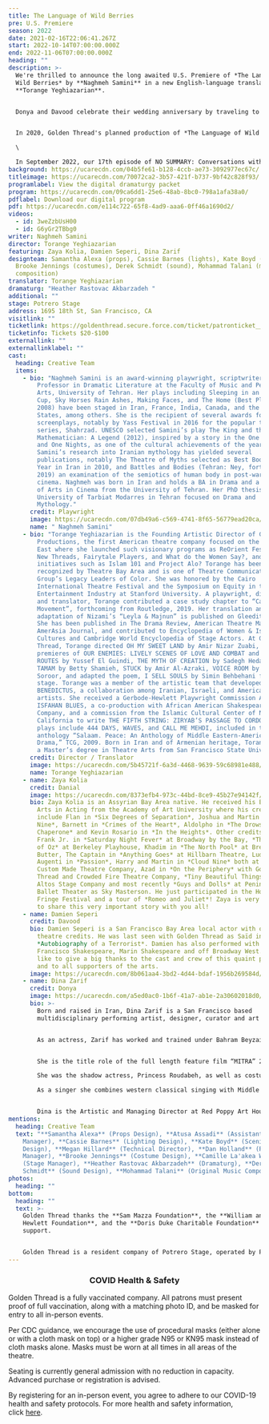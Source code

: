```yaml
---
title: The Language of Wild Berries
pre: U.S. Premiere
season: 2022
date: 2021-02-16T22:06:41.267Z
start: 2022-10-14T07:00:00.000Z
end: 2022-11-06T07:00:00.000Z
heading: ""
description: >-
  We're thrilled to announce the long awaited U.S. Premiere of *The Language of
  Wild Berries* by **Naghmeh Samini** in a new English-language translation by
  **Torange Yeghiazarian**. 


  Donya and Davood celebrate their wedding anniversary by traveling to the same sea side town where they spent their honeymoon. But on this trip, their 10th anniversary, a mysterious young man is following them. Who is he? What does he want? Trying to solve the mystery of the young man throws Donya and Davood into a time warp recalling their past nine anniversary trips. They remember what they have forgotten. But will that be enough to save their marriage? The past, present, and future collide in **Naghmeh Samini**’s touching play, offering a rare glimpse into the lives of contemporary Iranians.


  In 2020, Golden Thread's planned production of *The Language of Wild Berries* was postponed due to the coronavirus and we produced an audio recording of the play instead. Watch the very first episode of our digital series NO SUMMARY: Conversations with Artists Who Don't Fit in a Box, which featured **Naghmeh Samini** and **Torange Yeghiazarian** in conversation on October 7, 2020, to learn more.\

  \

  In September 2022, our 17th episode of NO SUMMARY: Conversations with Artists Who Don't Fit in a Box features the cast of our 2022 production: **Zaya Kolia**, **Damien Seperi**, **Dina Zarif**.
background: https://ucarecdn.com/04b5fe61-b128-4ccb-ae73-3092977ec67c/
titleimage: https://ucarecdn.com/70072ca2-3b57-421f-b737-9bf42c828f93/
programlabel: View the digital dramaturgy packet
program: https://ucarecdn.com/09ca6dd1-25e6-48ab-8bc0-798a1afa38a0/
pdflabel: Download our digital program
pdf: https://ucarecdn.com/e114c722-65f8-4ad9-aaa6-0ff46a1690d2/
videos:
  - id: 3weZzbUsH00
  - id: G6yGr2TBbg0
writer: Naghmeh Samini
director: Torange Yeghiazarian
featuring: Zaya Kolia, Damien Seperi, Dina Zarif
designteam: Samantha Alexa (props), Cassie Barnes (lights), Kate Boyd (scenic),
  Brooke Jennings (costumes), Derek Schmidt (sound), Mohammad Talani (music
  composition)
translator: Torange Yeghiazarian
dramaturg: "Heather Rastovac Akbarzadeh "
additional: ""
stage: Potrero Stage
address: 1695 18th St, San Francisco, CA
visitlink: ""
ticketlink: https://goldenthread.secure.force.com/ticket/patronticket__publicticketapp#/
ticketinfo: Tickets $20-$100
externallink: ""
externallinklabel: ""
cast:
  heading: Creative Team
  items:
    - bio: "Naghmeh Samini is an award-winning playwright, scriptwriter and Assistant
        Professor in Dramatic Literature at the Faculty of Music and Performing
        Arts, University of Tehran. Her plays including Sleeping in an Empty
        Cup, Sky Horses Rain Ashes, Making Faces, and The Home (Best Playwright,
        2008) have been staged in Iran, France, India, Canada, and the United
        States, among others. She is the recipient of several awards for her
        screenplays, notably by Yass Festival in 2016 for the popular television
        series, Shahrzad. UNESCO selected Samini’s play The King and the
        Mathematician: A Legend (2012), inspired by a story in the One Thousand
        and One Nights, as one of the cultural achievements of the year.
        Samini’s research into Iranian mythology has yielded several
        publications, notably The Theatre of Myths selected as Best Book of the
        Year in Iran in 2010, and Battles and Bodies (Tehran: Ney, forthcoming
        2019) an examination of the semiotics of human body in post-war Japanese
        cinema. Naghmeh was born in Iran and holds a BA in Drama and a Masters
        of Arts in Cinema from the University of Tehran. Her PhD thesis at the
        University of Tarbiat Modarres in Tehran focused on Drama and
        Mythology."
      credit: Playwright
      image: https://ucarecdn.com/07db49a6-c569-4741-8f65-56779ead20ca/
      name: " Naghmeh Samini"
    - bio: "Torange Yeghiazarian is the Founding Artistic Director of Golden Thread
        Productions, the first American theatre company focused on the Middle
        East where she launched such visionary programs as ReOrient Festival,
        New Threads, Fairytale Players, and What do the Women Say?, and timely
        initiatives such as Islam 101 and Project Alo? Torange has been
        recognized by Theatre Bay Area and is one of Theatre Communication
        Group’s Legacy Leaders of Color. She was honored by the Cairo
        International Theatre Festival and the Symposium on Equity in the
        Entertainment Industry at Stanford University. A playwright, director,
        and translator, Torange contributed a case study chapter to “Casting a
        Movement”, forthcoming from Routledge, 2019. Her translation and stage
        adaptation of Nizami’s “Leyla & Majnun” is published on Gleeditions.com.
        She has been published in The Drama Review, American Theatre Magazine,
        AmerAsia Journal, and contributed to Encyclopedia of Women & Islamic
        Cultures and Cambridge World Encyclopedia of Stage Actors. At Golden
        Thread, Torange directed OH MY SWEET LAND by Amir Nizar Zuabi, and the
        premieres of OUR ENEMIES: LIVELY SCENES OF LOVE AND COMBAT and SCENIC
        ROUTES by Yussef El Guindi, THE MYTH OF CREATION by Sadegh Hedayat,
        TAMAM by Betty Shamieh, STUCK by Amir Al-Azraki, VOICE ROOM by Reza
        Soroor, and adapted the poem, I SELL SOULS by Simin Behbehani for the
        stage. Torange was a member of the artistic team that developed
        BENEDICTUS, a collaboration among Iranian, Israeli, and American
        artists. She received a Gerbode-Hewlett Playwright Commission Award for
        ISFAHAN BLUES, a co-production with African American Shakespeare
        Company, and a commission from the Islamic Cultural Center of Northern
        California to write THE FIFTH STRING: ZIRYAB’S PASSAGE TO CORDOBA. Other
        plays include 444 DAYS, WAVES, and CALL ME MEHDI, included in the
        anthology “Salaam. Peace: An Anthology of Middle Eastern-American
        Drama,” TCG, 2009. Born in Iran and of Armenian heritage, Torange holds
        a Master’s degree in Theatre Arts from San Francisco State University."
      credit: Director / Translator
      image: https://ucarecdn.com/5b45721f-6a3d-4468-9639-59c68981e488/-/crop/2968x3264/1079,0/-/preview/
      name: Torange Yeghiazarian
    - name: Zaya Kolia
      credit: Danial
      image: https://ucarecdn.com/8373efb4-973c-44bd-8ce9-45b27e94142f/
      bio: Zaya Kolia is an Assyrian Bay Area native. He received his Bachelor in Fine
        Arts in Acting from the Academy of Art University where his credits
        include Flan in *Six Degrees of Separation*, Joshua and Martin in *Cloud
        Nine*, Barnett in *Crimes of the Heart*, Aldolpho in *The Drowsy
        Chaperone* and Kevin Rosario in *In the Heights*. Other credits include
        Frank Jr. in *Saturday Night Fever* at Broadway by the Bay, *The Wizard
        of Oz* at Berkeley Playhouse, Khadim in *The North Pool* at Bread &
        Butter, The Captain in *Anything Goes* at Hillbarn Theatre, Ludovic and
        Augenti in *Passion*, Harry and Martin in *Cloud Nine* both at The
        Custom Made Theatre Company, Azad in *On the Periphery* with Golden
        Thread and Crowded Fire Theatre Company, *Tiny Beautiful Things* at Los
        Altos Stage Company and most recently *Guys and Dolls* at Peninsula
        Ballet Theater as Sky Masterson. He just participated in the Hollywood
        Fringe Festival and a tour of *Romeo and Juliet*! Zaya is very excited
        to share this very important story with you all!
    - name: Damien Seperi
      credit: Davood
      bio: Damien Seperi is a San Francisco Bay Area local actor with over a a dozen
        theatre credits. He was last seen with Golden Thread as Saïd in
        *Autobiography of a Terrorist*. Damien has also performed with San
        Francisco Shakespeare, Marin Shakespeare and off Broadway West. He would
        like to give a big thanks to the cast and crew of this quaint production
        and to all supporters of the arts.
      image: https://ucarecdn.com/8b061aa4-3bd2-4d44-bdaf-1956b269584d/
    - name: Dina Zarif
      credit: Donya
      image: https://ucarecdn.com/a5ed0ac0-1b6f-41a7-ab1e-2a30602018d0/
      bio: >-
        Born and raised in Iran, Dina Zarif is a San Francisco based
        multidisciplinary performing artist, designer, curator and art activist.


        As an actress, Zarif has worked and trained under Bahram Beyzai, the critically acclaimed Master at Stanford Iranian Studies Department and appeared in *Ardaviraf’s Report*, as the role of Dancer/Singer in *Tarabnameh* musical, and the Nurse in *Crossroads*. She is proud to play the title role Marjan in the current Beyzai production, *Dash Akol According to Marjan*. She performed as Leyla with Golden Thread Productions in the *Leyla & Majnun* staged reading, opening for the world premiere of the Mark Morris Dance Group and Silk Road Ensemble collaboration at Cal Performances.


        She is the title role of the full length feature film “MITRA” 2021, which was premiered in International Film Festival Rotterdam in February 2021.

        She was the shadow actress, Princess Roudabeh, as well as costume designer in the Cinematic shadow play *Feathers of Fire, a Persian Epic*. This received the 2019 UNIMA award for excellence in live performance and design which had more than 100 performances nationally and internationally.

        As a singer she combines western classical singing with Middle Eastern styles inspired from her Persian roots to develop her unique sound. Some of her vocal credits include Brava Theatre, Yerba Buena Gardens Festival, SF International Arts Festival, Palace of Fine Art and Asian Art Museum. 


        Dina is the Artistic and Managing Director at Red Poppy Art House which is an incubator for artists of multiple disciplines in San Francisco. Dina received her MA in Landscape Architecture from the University Of Tehran, College Of Fine Arts.
mentions:
  heading: Creative Team
  text: "**Samantha Alexa** (Props Design), **Atusa Assadi** (Assistant Stage
    Manager), **Cassie Barnes** (Lighting Design), **Kate Boyd** (Scenic
    Design), **Megan Hillard** (Technical Director), **Dan Holland** (Production
    Manager), **Brooke Jennings** (Costume Design), **Camille La'akea Wong**
    (Stage Manager), **Heather Rastovac Akbarzadeh** (Dramaturg), **Derek
    Schmidt** (Sound Design), **Mohammad Talani** (Original Music Composition)"
photos:
  heading: ""
bottom:
  heading: ""
  text: >-
    Golden Thread thanks the **Sam Mazza Foundation**, the **William and Flora
    Hewlett Foundation**, and the **Doris Duke Charitable Foundation** for their
    support.


    Golden Thread is a resident company of Potrero Stage, operated by PlayGround. This production is made possible in part through the Potrero Stage Presenting Program.
---
```

### <center>COVID Health & Safety</center>

Golden Thread is a fully vaccinated company. All patrons must present proof of full vaccination, along with a matching photo ID, and be masked for entry to all in-person events.

Per CDC guidance, we encourage the use of procedural masks (either alone or with a cloth mask on top) or a higher grade N95 or KN95 mask instead of cloth masks alone. Masks must be worn at all times in all areas of the theatre.

Seating is currently general admission with no reduction in capacity. Advanced purchase or registration is advised.

By registering for an in-person event, you agree to adhere to our COVID-19 health and safety protocols. For more health and safety information, click [here](https://goldenthread.org/posts/health-safety-protocols/).